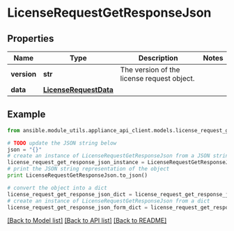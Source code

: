 # LicenseRequestGetResponseJson


## Properties

Name | Type | Description | Notes
------------ | ------------- | ------------- | -------------
**version** | **str** | The version of the license request object. | 
**data** | [**LicenseRequestData**](LicenseRequestData.md) |  | 

## Example

```python
from ansible.module_utils.appliance_api_client.models.license_request_get_response_json import LicenseRequestGetResponseJson

# TODO update the JSON string below
json = "{}"
# create an instance of LicenseRequestGetResponseJson from a JSON string
license_request_get_response_json_instance = LicenseRequestGetResponseJson.from_json(json)
# print the JSON string representation of the object
print LicenseRequestGetResponseJson.to_json()

# convert the object into a dict
license_request_get_response_json_dict = license_request_get_response_json_instance.to_dict()
# create an instance of LicenseRequestGetResponseJson from a dict
license_request_get_response_json_form_dict = license_request_get_response_json.from_dict(license_request_get_response_json_dict)
```
[[Back to Model list]](../README.md#documentation-for-models) [[Back to API list]](../README.md#documentation-for-api-endpoints) [[Back to README]](../README.md)


